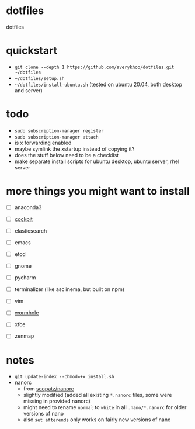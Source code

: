 #   dotfiles
dotfiles

#   quickstart
*   `git clone --depth 1 https://github.com/averykhoo/dotfiles.git ~/dotfiles`
*   `~/dotfiles/setup.sh`
*   `~/dotfiles/install-ubuntu.sh` (tested on ubuntu 20.04, both desktop and server)

#   todo
*   `sudo subscription-manager register`
*   `sudo subscription-manager attach`
*   is x forwarding enabled
*   maybe symlink the xstartup instead of copying it?
*   does the stuff below need to be a checklist
*   make separate install scripts for ubuntu desktop, ubuntu server, rhel server

#   more things you might want to install
*   [ ] anaconda3
*   [ ] [cockpit](https://cockpit-project.org/)
*   [ ] elasticsearch
*   [ ] emacs
*   [ ] etcd
*   [ ] gnome
*   [ ] pycharm
*   [ ] terminalizer (like asciinema, but built on npm)
*   [ ] vim
*   [ ] [wormhole](https://github.com/warner/magic-wormhole)
*   [ ] xfce
*   [ ] zenmap


#   notes
*   `git update-index --chmod=+x install.sh`
*   nanorc
    *   from [scopatz/nanorc](https://github.com/scopatz/nanorc)
    *   slightly modified (added all existing `*.nanorc` files, some were missing in provided nanorc)
    *   might need to rename `normal` to `white` in all `.nano/*.nanorc` for older versions of nano
    *   also `set afterends` only works on fairly new versions of nano
